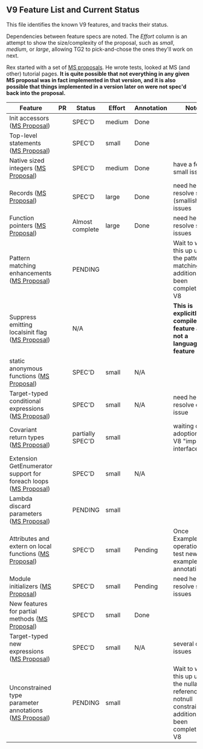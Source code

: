 ## V9 Feature List and Current Status

This file identifies the known V9 features, and tracks their status.

Dependencies between feature specs are noted. The *Effort* column is an attempt to show the size/complexity of the proposal, such as *small*, *medium*, or *large*, allowing TG2 to pick-and-chose the ones they'll work on next.

Rex started with a set of [MS proposals](https://github.com/dotnet/csharplang/tree/main/proposals/csharp-9.0). He wrote tests, looked at MS (and other) tutorial pages. **It is quite possible that not everything in any given MS proposal was in fact implemented in that version, and it is also possible that things implemented in a version later on were not spec'd back into the proposal.** 

Feature | PR | Status | Effort | Annotation | Notes
------- | -- | ------ | ------ | ---------- | ------
Init accessors ([MS Proposal](https://github.com/dotnet/csharplang/blob/main/proposals/csharp-9.0/init.md))         | | SPEC'D | medium | Done | 
Top-level statements ([MS Proposal](https://github.com/dotnet/csharplang/blob/main/proposals/csharp-9.0/top-level-statements.md))	| | SPEC'D |  small | Done | 
Native sized integers ([MS Proposal](https://github.com/dotnet/csharplang/blob/main/proposals/csharp-9.0/native-integers.md))	| | SPEC'D | medium | Done | have a few small issues
Records ([MS Proposal](https://github.com/dotnet/csharplang/blob/main/proposals/csharp-9.0/records.md))	| | SPEC'D | large | Done | need help to resolve some (smallish) issues
Function pointers ([MS Proposal](https://github.com/dotnet/csharplang/blob/main/proposals/csharp-9.0/function-pointers.md))	| | Almost complete | large | Done | need help to resolve some issues
Pattern matching enhancements ([MS Proposal](https://github.com/dotnet/csharplang/blob/main/proposals/csharp-9.0/patterns3.md))	| | PENDING |  | | Wait to write this up until all the pattern-matching additions have been completed in V8
Suppress emitting localsinit flag ([MS Proposal](https://github.com/dotnet/csharplang/blob/main/proposals/csharp-9.0/skip-localsinit.md))	| | N/A | | | **This is explicitly a compiler feature and not a language feature**
static anonymous functions ([MS Proposal](https://github.com/dotnet/csharplang/blob/main/proposals/csharp-9.0/static-anonymous-functions.md))	| | SPEC'D | small | N/A |
Target-typed conditional expressions ([MS Proposal](https://github.com/dotnet/csharplang/blob/main/proposals/csharp-9.0/target-typed-conditional-expression.md))	| | SPEC'D | small | N/A | need help to resolve one issue
Covariant return types ([MS Proposal](https://github.com/dotnet/csharplang/blob/main/proposals/csharp-9.0/covariant-returns.md))	| | partially SPEC'D |  small | | waiting on adoption of V8 "impl. in interfaces"
Extension GetEnumerator support for foreach loops ([MS Proposal](https://github.com/dotnet/csharplang/blob/main/proposals/csharp-9.0/extension-getenumerator.md))	| | SPEC'D | small | N/A | 
Lambda discard parameters ([MS Proposal](https://github.com/dotnet/csharplang/blob/main/proposals/csharp-9.0/lambda-discard-parameters.md))	| | PENDING | small | | 
Attributes and extern on local functions ([MS Proposal](https://github.com/dotnet/csharplang/blob/main/proposals/csharp-9.0/local-function-attributes.md))	| | SPEC'D | small | Pending | Once ExampleTester operational, test new example annotation
Module initializers ([MS Proposal](https://github.com/dotnet/csharplang/blob/main/proposals/csharp-9.0/module-initializers.md))	| | SPEC'D | small | Pending | need help to resolve some issues
New features for partial methods ([MS Proposal](https://github.com/dotnet/csharplang/blob/main/proposals/csharp-9.0/extending-partial-methods.md))	| | SPEC'D | small | Done | 
Target-typed new expressions ([MS Proposal](https://github.com/dotnet/csharplang/blob/main/proposals/csharp-9.0/target-typed-new.md))	| | SPEC'D | small | N/A | several open issues
Unconstrained type parameter annotations ([MS Proposal](https://github.com/dotnet/csharplang/blob/main/proposals/csharp-9.0/unconstrained-type-parameter-annotations.md))	| | PENDING | small | | Wait to write this up until all the nullable reference and notnull constraint additions have been completed in V8
